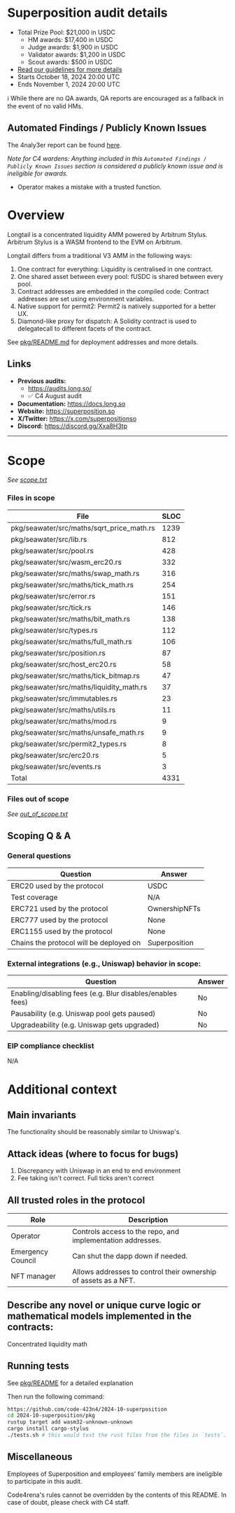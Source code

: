 # Superposition audit details
- Total Prize Pool: $21,000 in USDC
  - HM awards: $17,400 in USDC
  - Judge awards: $1,900 in USDC
  - Validator awards: $1,200 in USDC
  - Scout awards: $500 in USDC
- [Read our guidelines for more details](https://docs.code4rena.com/roles/wardens)
- Starts October 18, 2024 20:00 UTC
- Ends November 1, 2024 20:00 UTC

ℹ️ While there are no QA awards, QA reports are encouraged as a fallback in the event of no valid HMs. 

## Automated Findings / Publicly Known Issues

The 4naly3er report can be found [here](https://github.com/code-423n4/2024-10-superposition/blob/main/4naly3er-report.md).

_Note for C4 wardens: Anything included in this `Automated Findings / Publicly Known Issues` section is considered a publicly known issue and is ineligible for awards._

* Operator makes a mistake with a trusted function.


# Overview


Longtail is a concentrated liquidity AMM powered by Arbitrum Stylus. Arbitrum Stylus is a WASM frontend to the EVM on Arbitrum.

Longtail differs from a traditional V3 AMM in the following ways:

1. One contract for everything: Liquidity is centralised in one contract.
2. One shared asset between every pool: fUSDC is shared between every pool.
3. Contract addresses are embedded in the compiled code: Contract addresses are set using environment variables.
4. Native support for permit2: Permit2 is natively supported for a better UX.
5. Diamond-like proxy for dispatch: A Solidity contract is used to delegatecall to different facets of the contract.

See [pkg/README.md](https://github.com/code-423n4/2024-10-superposition/blob/main/pkg/README.md) for deployment addresses and more details.

## Links

- **Previous audits:**  
  - https://audits.long.so/
  - ✅ C4 August audit
- **Documentation:** https://docs.long.so
- **Website:** https://superposition.so
- **X/Twitter:** https://x.com/superpositionso
- **Discord:** https://discord.gg/Xxa8H3tp

---

# Scope

*See [scope.txt](https://github.com/code-423n4/2024-10-superposition/blob/main/scope.txt)*

### Files in scope


| File                                      | SLOC |
|-------------------------------------------|------|
| pkg/seawater/src/maths/sqrt_price_math.rs | 1239 |
| pkg/seawater/src/lib.rs                   | 812  |
| pkg/seawater/src/pool.rs                  | 428  |
| pkg/seawater/src/wasm_erc20.rs            | 332  |
| pkg/seawater/src/maths/swap_math.rs       | 316  |
| pkg/seawater/src/maths/tick_math.rs       | 254  |
| pkg/seawater/src/error.rs                 | 151  |
| pkg/seawater/src/tick.rs                  | 146  |
| pkg/seawater/src/maths/bit_math.rs        | 138  |
| pkg/seawater/src/types.rs                 | 112  |
| pkg/seawater/src/maths/full_math.rs       | 106  |
| pkg/seawater/src/position.rs              | 87   |
| pkg/seawater/src/host_erc20.rs            | 58   |
| pkg/seawater/src/maths/tick_bitmap.rs     | 47   |
| pkg/seawater/src/maths/liquidity_math.rs  | 37   |
| pkg/seawater/src/immutables.rs            | 23   |
| pkg/seawater/src/maths/utils.rs           | 11   |
| pkg/seawater/src/maths/mod.rs             | 9    |
| pkg/seawater/src/maths/unsafe_math.rs     | 9    |
| pkg/seawater/src/permit2_types.rs         | 8    |
| pkg/seawater/src/erc20.rs                 | 5    |
| pkg/seawater/src/events.rs                | 3    |
| Total                                     | 4331 |

### Files out of scope

*See [out_of_scope.txt](https://github.com/code-423n4/2024-10-superposition/blob/main/out_of_scope.txt)*


## Scoping Q &amp; A

### General questions


| Question                                | Answer                       |
| --------------------------------------- | ---------------------------- |
| ERC20 used by the protocol              |       USDC             |
| Test coverage                           |       N/A                          |
| ERC721 used  by the protocol            |            OwnershipNFTs              |
| ERC777 used by the protocol             |           None                |
| ERC1155 used by the protocol            |              None            |
| Chains the protocol will be deployed on | Superposition   |

### External integrations (e.g., Uniswap) behavior in scope:


| Question                                                  | Answer |
| --------------------------------------------------------- | ------ |
| Enabling/disabling fees (e.g. Blur disables/enables fees) | No   |
| Pausability (e.g. Uniswap pool gets paused)               |  No   |
| Upgradeability (e.g. Uniswap gets upgraded)               |   No  |


### EIP compliance checklist
N/A



# Additional context

## Main invariants

The functionality should be reasonably similar to Uniswap's.

## Attack ideas (where to focus for bugs)
1. Discrepancy with Uniswap in an end to end environment
2. Fee taking isn't correct. Full ticks aren't correct


## All trusted roles in the protocol

| Role                                    |  Description                                                    |
| --------------------------------------- | --------------------------------------------------------------- |
| Operator                                | Controls access to the repo, and implementation addresses.      |
| Emergency Council                       | Can shut the dapp down if needed.                               |
| NFT manager                             | Allows addresses to control their ownership of assets as a NFT. |

## Describe any novel or unique curve logic or mathematical models implemented in the contracts:

Concentrated liquidity math


## Running tests

See [pkg/README](https://github.com/code-423n4/2024-10-superposition/blob/main/pkg/README.md#building) for a detailed explanation



Then run the following command:
```bash
https://github.com/code-423n4/2024-10-superposition
cd 2024-10-superposition/pkg
rustup target add wasm32-unknown-unknown
cargo install cargo-stylus
./tests.sh # this would test the rust files from the files in `tests`.

```

## Miscellaneous
Employees of Superposition and employees' family members are ineligible to participate in this audit.

Code4rena's rules cannot be overridden by the contents of this README. In case of doubt, please check with C4 staff.
